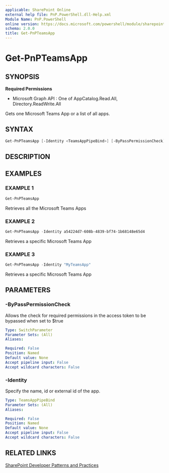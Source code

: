 ```yaml
---
applicable: SharePoint Online
external help file: PnP.PowerShell.dll-Help.xml
Module Name: PnP.PowerShell
online version: https://docs.microsoft.com/powershell/module/sharepoint-pnp/get-pnpteamsapp
schema: 2.0.0
title: Get-PnPTeamsApp
---
```


# Get-PnPTeamsApp

## SYNOPSIS

**Required Permissions**

  * Microsoft Graph API : One of AppCatalog.Read.All, Directory.ReadWrite.All

Gets one Microsoft Teams App or a list of all apps.

## SYNTAX

```powershell
Get-PnPTeamsApp [-Identity <TeamsAppPipeBind>] [-ByPassPermissionCheck] [<CommonParameters>]
```

## DESCRIPTION

## EXAMPLES

### EXAMPLE 1
```powershell
Get-PnPTeamsApp
```

Retrieves all the Microsoft Teams Apps

### EXAMPLE 2
```powershell
Get-PnPTeamsApp -Identity a54224d7-608b-4839-bf74-1b68148e65d4
```

Retrieves a specific Microsoft Teams App

### EXAMPLE 3
```powershell
Get-PnPTeamsApp -Identity "MyTeamsApp"
```

Retrieves a specific Microsoft Teams App

## PARAMETERS

### -ByPassPermissionCheck
Allows the check for required permissions in the access token to be bypassed when set to $true

```yaml
Type: SwitchParameter
Parameter Sets: (All)
Aliases:

Required: False
Position: Named
Default value: None
Accept pipeline input: False
Accept wildcard characters: False
```

### -Identity
Specify the name, id or external id of the app.

```yaml
Type: TeamsAppPipeBind
Parameter Sets: (All)
Aliases:

Required: False
Position: Named
Default value: None
Accept pipeline input: False
Accept wildcard characters: False
```

## RELATED LINKS

[SharePoint Developer Patterns and Practices](https://aka.ms/sppnp)